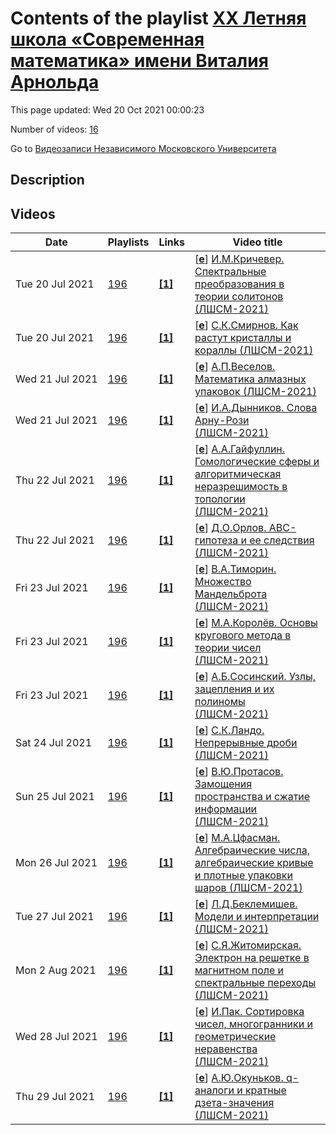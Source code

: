 # Contents of the playlist [XX Летняя школа «Современная математика» имени Виталия Арнольда](https://www.youtube.com/playlist?list=PLp9ABVh6_x4HnsD7Ea53TIJirr3ZahGQU)

This page updated: Wed 20 Oct 2021 00:00:23

Number of videos: [16](#videos)

Go to [Видеозаписи Независимого Московского Университета](../README.md)

## Description



## Videos

|Date|Playlists|Links|Video title|
|---|---|---|---|
| Tue&nbsp;20&nbsp;Jul&nbsp;2021 | [196](../playlists/196 "XX Летняя школа «Современная математика» имени Виталия Арнольда") | [**[1]**](https://mccme.ru/dubna/2021/courses/krichever.html) | [[**e**](https://studio.youtube.com/video/jvOqg4obXvo/edit "Edit")] [И.М.Кричевер. Спектральные преобразования в теории солитонов (ЛШСМ-2021)](https://www.youtube.com/watch?v=jvOqg4obXvo&list=PLp9ABVh6_x4HnsD7Ea53TIJirr3ZahGQU "Лекция на XX Летней школе «Современная математика» имени Виталия Арнольда. &#013;&#013;https://mccme.ru/dubna/2021/courses/krichever.html&#013;&#013;Ратмино, 20.07.2021.") |
| Tue&nbsp;20&nbsp;Jul&nbsp;2021 | [196](../playlists/196 "XX Летняя школа «Современная математика» имени Виталия Арнольда") | [**[1]**](https://mccme.ru/dubna/2021/courses/smirnov-lect.html) | [[**e**](https://studio.youtube.com/video/x_g63q72XDQ/edit "Edit")] [С.К.Смирнов. Как растут кристаллы и кораллы (ЛШСМ-2021)](https://www.youtube.com/watch?v=x_g63q72XDQ&list=PLp9ABVh6_x4HnsD7Ea53TIJirr3ZahGQU "Лекция на XX Летней школе «Современная математика» имени Виталия Арнольда.&#013;&#013;https://mccme.ru/dubna/2021/courses/smirnov-lect.html&#013;&#013;Ратмино, 20.07.2021.") |
| Wed&nbsp;21&nbsp;Jul&nbsp;2021 | [196](../playlists/196 "XX Летняя школа «Современная математика» имени Виталия Арнольда") | [**[1]**](https://mccme.ru/dubna/2021/courses/veselov.html) | [[**e**](https://studio.youtube.com/video/5XrVptud7JE/edit "Edit")] [А.П.Веселов. Математика алмазных упаковок (ЛШСМ-2021)](https://www.youtube.com/watch?v=5XrVptud7JE&list=PLp9ABVh6_x4HnsD7Ea53TIJirr3ZahGQU "Лекция на XX Летней школе «Современная математика» имени Виталия Арнольда. &#013;&#013;https://mccme.ru/dubna/2021/courses/veselov.html&#013;&#013;Ратмино, 21.07.2021.") |
| Wed&nbsp;21&nbsp;Jul&nbsp;2021 | [196](../playlists/196 "XX Летняя школа «Современная математика» имени Виталия Арнольда") | [**[1]**](https://mccme.ru/dubna/2021/courses/dynnikov.html) | [[**e**](https://studio.youtube.com/video/CiVhV9mt5fU/edit "Edit")] [И.А.Дынников. Слова Арну-Рози (ЛШСМ-2021)](https://www.youtube.com/watch?v=CiVhV9mt5fU&list=PLp9ABVh6_x4HnsD7Ea53TIJirr3ZahGQU "Лекция на XX Летней школе «Современная математика» имени Виталия Арнольда. &#013;&#013;https://mccme.ru/dubna/2021/courses/dynnikov.html&#013;&#013;Ратмино, 21.07.2021.") |
| Thu&nbsp;22&nbsp;Jul&nbsp;2021 | [196](../playlists/196 "XX Летняя школа «Современная математика» имени Виталия Арнольда") | [**[1]**](https://mccme.ru/dubna/2021/courses/gaifullin.html) | [[**e**](https://studio.youtube.com/video/AFF5fMpnObk/edit "Edit")] [А.А.Гайфуллин. Гомологические сферы и алгоритмическая неразрешимость в топологии (ЛШСМ-2021)](https://www.youtube.com/watch?v=AFF5fMpnObk&list=PLp9ABVh6_x4HnsD7Ea53TIJirr3ZahGQU "Лекция на XX Летней школе «Современная математика» имени Виталия Арнольда. &#013;&#013;https://mccme.ru/dubna/2021/courses/gaifullin.html&#013;&#013;Ратмино, 22.07.2021.") |
| Thu&nbsp;22&nbsp;Jul&nbsp;2021 | [196](../playlists/196 "XX Летняя школа «Современная математика» имени Виталия Арнольда") | [**[1]**](https://mccme.ru/dubna/2021/) | [[**e**](https://studio.youtube.com/video/sDlhukK8TH8/edit "Edit")] [Д.О.Орлов. ABC-гипотеза и ее следствия (ЛШСМ-2021)](https://www.youtube.com/watch?v=sDlhukK8TH8&list=PLp9ABVh6_x4HnsD7Ea53TIJirr3ZahGQU "Лекция на XX Летней школе «Современная математика» имени Виталия Арнольда. &#013;&#013;https://mccme.ru/dubna/2021/&#013;&#013;Ратмино, 22.07.2022.") |
| Fri&nbsp;23&nbsp;Jul&nbsp;2021 | [196](../playlists/196 "XX Летняя школа «Современная математика» имени Виталия Арнольда") | [**[1]**](https://mccme.ru/dubna/2021/) | [[**e**](https://studio.youtube.com/video/rZutOawSRtM/edit "Edit")] [В.А.Тиморин. Множество Мандельброта (ЛШСМ-2021)](https://www.youtube.com/watch?v=rZutOawSRtM&list=PLp9ABVh6_x4HnsD7Ea53TIJirr3ZahGQU "Лекция на XX Летней школе «Современная математика» имени Виталия Арнольда. &#013;&#013;https://mccme.ru/dubna/2021/&#013;&#013;Ратмино, 23.07.2022.") |
| Fri&nbsp;23&nbsp;Jul&nbsp;2021 | [196](../playlists/196 "XX Летняя школа «Современная математика» имени Виталия Арнольда") | [**[1]**](https://mccme.ru/dubna/2021/) | [[**e**](https://studio.youtube.com/video/oabpakurOnA/edit "Edit")] [М.А.Королёв. Основы кругового метода в теории чисел (ЛШСМ-2021)](https://www.youtube.com/watch?v=oabpakurOnA&list=PLp9ABVh6_x4HnsD7Ea53TIJirr3ZahGQU "Лекция на XX Летней школе «Современная математика» имени Виталия Арнольда. &#013;&#013;https://mccme.ru/dubna/2021/&#013;&#013;Ратмино, 23.07.2022.") |
| Fri&nbsp;23&nbsp;Jul&nbsp;2021 | [196](../playlists/196 "XX Летняя школа «Современная математика» имени Виталия Арнольда") | [**[1]**](https://mccme.ru/dubna/2021/) | [[**e**](https://studio.youtube.com/video/caL-g2Ltl30/edit "Edit")] [А.Б.Сосинский. Узлы, зацепления и их полиномы (ЛШСМ-2021)](https://www.youtube.com/watch?v=caL-g2Ltl30&list=PLp9ABVh6_x4HnsD7Ea53TIJirr3ZahGQU "Лекция на XX Летней школе «Современная математика» имени Виталия Арнольда. &#013;&#013;https://mccme.ru/dubna/2021/&#013;&#013;Ратмино, 23.07.2022.") |
| Sat&nbsp;24&nbsp;Jul&nbsp;2021 | [196](../playlists/196 "XX Летняя школа «Современная математика» имени Виталия Арнольда") | [**[1]**](https://mccme.ru/dubna/2021/) | [[**e**](https://studio.youtube.com/video/pRHz86ARZwI/edit "Edit")] [С.К.Ландо. Непрерывные дроби (ЛШСМ-2021)](https://www.youtube.com/watch?v=pRHz86ARZwI&list=PLp9ABVh6_x4HnsD7Ea53TIJirr3ZahGQU "Лекция на XX Летней школе «Современная математика» имени Виталия Арнольда. &#013;&#013;https://mccme.ru/dubna/2021/&#013;&#013;Ратмино, 24.07.2021.") |
| Sun&nbsp;25&nbsp;Jul&nbsp;2021 | [196](../playlists/196 "XX Летняя школа «Современная математика» имени Виталия Арнольда") | [**[1]**](https://mccme.ru/dubna/2021/) | [[**e**](https://studio.youtube.com/video/GgcnKL0sCQQ/edit "Edit")] [В.Ю.Протасов. Замощения пространства и сжатие информации (ЛШСМ-2021)](https://www.youtube.com/watch?v=GgcnKL0sCQQ&list=PLp9ABVh6_x4HnsD7Ea53TIJirr3ZahGQU "Лекция на XX Летней школе «Современная математика» имени Виталия Арнольда. &#013;&#013;https://mccme.ru/dubna/2021/&#013;&#013;Ратмино, 25.07.2021.") |
| Mon&nbsp;26&nbsp;Jul&nbsp;2021 | [196](../playlists/196 "XX Летняя школа «Современная математика» имени Виталия Арнольда") | [**[1]**](https://mccme.ru/dubna/2021/) | [[**e**](https://studio.youtube.com/video/X-rCgR9fPdM/edit "Edit")] [М.А.Цфасман. Алгебраические числа, алгебраические кривые и плотные упаковки шаров (ЛШСМ-2021)](https://www.youtube.com/watch?v=X-rCgR9fPdM&list=PLp9ABVh6_x4HnsD7Ea53TIJirr3ZahGQU "Лекция на XX Летней школе «Современная математика» имени Виталия Арнольда. &#013;&#013;https://mccme.ru/dubna/2021/&#013;&#013;Ратмино, 26.07.2021.") |
| Tue&nbsp;27&nbsp;Jul&nbsp;2021 | [196](../playlists/196 "XX Летняя школа «Современная математика» имени Виталия Арнольда") | [**[1]**](https://mccme.ru/dubna/2021/) | [[**e**](https://studio.youtube.com/video/B6RM6-P2ors/edit "Edit")] [Л.Д.Беклемишев. Модели и интерпретации (ЛШСМ-2021)](https://www.youtube.com/watch?v=B6RM6-P2ors&list=PLp9ABVh6_x4HnsD7Ea53TIJirr3ZahGQU "Лекция на XX Летней школе «Современная математика» имени Виталия Арнольда. &#013;&#013;https://mccme.ru/dubna/2021/&#013;&#013;Ратмино, 27.07.2021.") |
| Mon&nbsp;2&nbsp;Aug&nbsp;2021 | [196](../playlists/196 "XX Летняя школа «Современная математика» имени Виталия Арнольда") | [**[1]**](https://mccme.ru/dubna/2021/) | [[**e**](https://studio.youtube.com/video/iKVxgvaJlGU/edit "Edit")] [С.Я.Житомирская. Электрон на решетке в магнитном поле и спектральные переходы (ЛШСМ-2021)](https://www.youtube.com/watch?v=iKVxgvaJlGU&list=PLp9ABVh6_x4HnsD7Ea53TIJirr3ZahGQU "Лекция на XX Летней школе «Современная математика» имени Виталия Арнольда. &#013;&#013;https://mccme.ru/dubna/2021/&#013;&#013;Ратмино, 27.07.2022.") |
| Wed&nbsp;28&nbsp;Jul&nbsp;2021 | [196](../playlists/196 "XX Летняя школа «Современная математика» имени Виталия Арнольда") | [**[1]**](https://mccme.ru/dubna/2021/) | [[**e**](https://studio.youtube.com/video/ot2VnQ5o2Jg/edit "Edit")] [И.Пак. Сортировка чисел, многогранники и геометрические неравенства (ЛШСМ-2021)](https://www.youtube.com/watch?v=ot2VnQ5o2Jg&list=PLp9ABVh6_x4HnsD7Ea53TIJirr3ZahGQU "Лекция на XX Летней школе «Современная математика» имени Виталия Арнольда. &#013;&#013;https://mccme.ru/dubna/2021/&#013;&#013;Ратмино, 28.07.2021.") |
| Thu&nbsp;29&nbsp;Jul&nbsp;2021 | [196](../playlists/196 "XX Летняя школа «Современная математика» имени Виталия Арнольда") | [**[1]**](https://mccme.ru/dubna/2021/) | [[**e**](https://studio.youtube.com/video/EMaHG4VUflc/edit "Edit")] [А.Ю.Окуньков. q-аналоги и кратные дзета-значения (ЛШСМ-2021)](https://www.youtube.com/watch?v=EMaHG4VUflc&list=PLp9ABVh6_x4HnsD7Ea53TIJirr3ZahGQU "Лекция на XX Летней школе «Современная математика» имени Виталия Арнольда. &#013;&#013;https://mccme.ru/dubna/2021/&#013;&#013;Ратмино, 29.07.2021.") |
